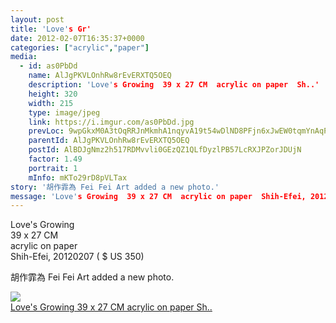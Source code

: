 ```yaml
---
layout: post
title: 'Love's Gr' 
date: 2012-02-07T16:35:37+0000 
categories: ["acrylic","paper"] 
media:
  - id: as0PbDd
    name: AlJgPKVLOnhRw8rEvERXTQ5OEQ
    description: 'Love's Growing  39 x 27 CM  acrylic on paper  Sh..'   
    height: 320
    width: 215
    type: image/jpeg
    link: https://i.imgur.com/as0PbDd.jpg
    prevLoc: 9wpGkxM0A3tOqRRJnMkmhA1nqyvA19t54wDlND8PFjn6xJwEW0tqmYnAqPqMuAGo29kx1lirK3qlYLQ2sonklZVwGxUjK98BAG9Pc8E4Z37XWVCr5VJOgWOLcQgMvryMyQh89DxN7NQ0IpGjP1DzGxfX5AMx7q5zFVWDQPZxXvC7856YgRDOF9P1MWYqgmsLrXMv79g7tLrVoXNJ2AtKpr4yyL8YFp9ANwE
    parentId: AlJgPKVLOnhRw8rEvERXTQ5OEQ
    postId: AlBDJgNmz2h517RDMvvli0GEzQZ1QLfDyzlPB57LcRXJPZorJDUjN
    factor: 1.49
    portrait: 1
    mInfo: mKTo29rD8pVLTax
story: '胡作霏為 Fei Fei Art added a new photo.'  
message: 'Love's Growing  39 x 27 CM  acrylic on paper  Shih-Efei, 20120207   ..'  
---
```


Love's Growing  
39 x 27 CM  
acrylic on paper  
Shih-Efei, 20120207  ( $ US 350)
 
 
[//]: #story:
胡作霏為 Fei Fei Art added a new photo.


[//]: #media:  
<a href="https://i.imgur.com/as0PbDd.jpg"><img class="postImage" src="https://i.imgur.com/as0PbDdh.jpg" />  
Love's Growing
39 x 27 CM
acrylic on paper
Sh..  
 </a>   
